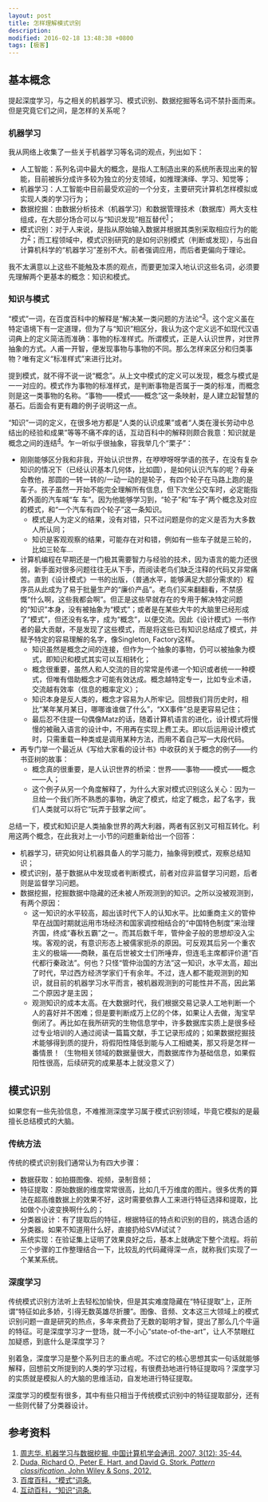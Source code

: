 ```yaml
---
layout: post
title: 怎样理解模式识别
description:
modified: 2016-02-18 13:48:38 +0800
tags: [极客]
---
```

## 基本概念

提起深度学习，与之相关的机器学习、模式识别、数据挖掘等名词不禁扑面而来。但是究竟它们之间，是怎样的关系呢？

### 机器学习

我从网络上收集了一些关于机器学习等名词的观点，列出如下：

- 人工智能：系列名词中最大的概念，是指人工制造出来的系统所表现出来的智能，目前被拆分成许多较为独立的分支领域，如推理演绎、学习、知觉等；
- 机器学习：人工智能中目前最受欢迎的一个分支，主要研究计算机怎样模拟或实现人类的学习行为；
- 数据挖掘：由数据分析技术（机器学习）和数据管理技术（数据库）两大支柱组成，在大部分场合可以与“知识发现”相互替代<sup>[1](#ref_1)</sup>；
- 模式识别：对于人来说，是指从原始输入数据并根据其类别采取相应行为的能力<sup>[2](#ref_2)</sup>；而工程领域中，模式识别研究的是如何识别模式（判断或发现），与出自计算机科学的“机器学习”差别不大。前者强调应用，而后者更偏向于理论。

我不太满意以上这些不能触及本质的观点，而要更加深入地认识这些名词，必须要先理解两个更基本的概念：知识和模式。

### 知识与模式

“模式”一词，在百度百科中的解释是“解决某一类问题的方法论”<sup>[3](#ref_3)</sup>。这个定义虽在特定语境下有一定道理，但为了与“知识”相区分，我认为这个定义远不如现代汉语词典上的定义简洁而准确：事物的标准样式。所谓模式，正是人认识世界，对世界抽象的方式。人甫一开智，便发现事物与事物的不同。那么怎样来区分和归类事物？唯有定义“标准样式”来进行比对。

提到模式，就不得不说一说“概念”。从上文中模式的定义可以发现，概念与模式是一一对应的。模式作为事物的标准样式，是判断事物是否属于一类的标准，而概念则是这一类事物的名称。“事物——模式——概念”这一条映射，是人建立起智慧的基石。后面会有更有趣的例子说明这一点。

“知识”一词的定义，在很多地方都是“人类的认识成果”或者“人类在漫长劳动中总结出的经验和成果”等等不痛不痒的话，互动百科中的解释则颇合我意：知识就是概念之间的连结<sup>[4](#ref_4)</sup>。乍一听似乎很抽象，容我举几个“栗子”：

- 刚刚能够区分我和非我，开始认识世界，在咿咿呀呀学语的孩子，在没有复杂知识的情况下（已经认识基本几何体，比如圆），是如何认识汽车的呢？母亲会教他，那圆的一转一转的/一动一动的是轮子，有四个轮子在马路上跑的是车子。孩子虽然一开始不能完全理解所有信息，但下次坐公交车时，必定能指着外面的汽车喊“车
车”。因为他能够学习到，“轮子”和“车子”两个概念及对应的模式，和“一个汽车有四个轮子”这一条知识。
  - 模式是人为定义的结果，没有对错，只不过问题是你的定义是否为大多数人所认同；
  - 知识是客观观察的结果，可能存在对和错，例如有一些车子就是三轮的，比如三轮车…
- 计算机编程在早期还是一门极其需要智力与经验的技术，因为语言的能力还很弱，新手面对很多问题往往无从下手，而阅读老鸟们缺乏注释的代码又非常痛苦。直到《设计模式》一书的出版，（普通水平，能够满足大部分需求的）程序员从此成为了易于批量生产的“廉价产品”。老鸟们买来翻翻看，不禁感慨“什么啊，这些我都会啊”。但正是这些早就存在的专用于解决特定问题的“知识”本身，没有被抽象为“模式”；或者是在某些大牛的大脑里已经形成了“模式”，但还没有名字，成为“概念”，以便交流。因此《设计模式》一书作者的最大贡献，不是发现了这些模式，而是将这些已有知识总结成了模式，并赋予特定的容易理解的名字，像Singleton, Factory这样。
  - 知识虽然是概念之间的连接，但作为一个抽象的事物，仍可以被抽象为模式，即知识和模式其实可以互相转化；
  - 概念很重要，虽然人和人交流的目的常常是传递一个知识或者统一一种模式，但唯有借助概念才可能有效达成。概念越特定专一，比如专业术语，交流越有效率（信息的概率定义）；
  - 知识本身是反人类的，概念才容易为人所牢记。回想我们背历史时，相比“某年某月某日，哪哪谁谁做了什么”，“XX事件”总是更容易记住；
  - 最后忍不住提一句偶像Matz的话，随着计算机语言的进化，设计模式将慢慢的被融入语言的设计中，不用再在实现上费工夫。即以后运用设计模式时，只需重载一种类或是调用某种方法，而用不着自己写一大段代码。
- 再专门举一个最近从《写给大家看的设计书》中收获的关于概念的例子——约书亚树的故事：
  - 概念真的很重要，是人认识世界的桥梁：世界——事物——模式——概念——人；</li>
  - 这个例子从另一个角度解释了，为什么大家对模式识别这么关心：因为一旦给一个我们所不熟悉的事物，确定了模式，给定了概念，起了名字，我们人类就可以将它“玩弄于鼓掌之间”。</li>

总结一下，模式和知识是人类抽象世界的两大利器，两者有区别又可相互转化。利用这两个概念，在此我对上一小节的问题重新给出一个回答：

- 机器学习，研究如何让机器具备人的学习能力，抽象得到模式，观察总结知识；
- 模式识别，基于数据从中发现或者判断模式，前者对应非监督学习问题，后者则是监督学习问题。
- 数据挖掘，挖掘数据中隐藏的还未被人所观测到的知识。之所以没被观测到，有两个原因：
  - 这一知识的水平较高，超出该时代下人的认知水平。比如重商主义的管仲早在战国时期就运用市场经济和国家调控相结合的“中国特色制度”来治理齐国，终成“春秋五霸”之一。而其后数千年，管仲金子般的思想却没入尘埃。客观的说，有意识形态上被儒家扼杀的原因。可反观其后另一个重农主义的极端——商鞅，虽在后世被文士们所唾弃，但连毛主席都评价道“百代都行秦政法”。何也？只怪“管仲治国的方法”这一知识，水平太高，超出了时代，早过西方经济学家们千有余年。不过，连人都不能观测到的知识，就目前的机器学习水平而言，被机器观测到的可能性并不高，因此第二个原因才是主因；
  - 观测知识的成本太高。在大数据时代，我们根据交易记录人工地判断一个人的喜好并不困难；但是要判断成万上亿的个体，如果让人去做，淘宝早倒闭了。再比如在我所研究的生物信息学中，许多数据库实质上是很多经过专业培训的人通过阅读一篇篇文献，手工记录形成的；如果数据挖掘技术能够得到质的提升，将假阳性降低到能与人工相媲美，那又将是怎样一番情景！（生物相关领域的数据量很大，而数据库作为基础信息，如果假阳性很高，后续研究的成果基本上就没意义了）

## 模式识别

如果您有一些先验信息，不难推测深度学习属于模式识别领域，毕竟它模拟的是最擅长总结模式的大脑。

### 传统方法

传统的模式识别我们通常认为有四大步骤：

- 数据获取：如拍摄图像、视频，录制音频；
- 特征提取：原始数据的维度常常很高，比如几千万维度的图片。很多优秀的算法在超高维数据上的效果不好，这时需要依靠人工来进行特征选择和提取，比如做个小波变换啊什么的；
- 分类器设计：有了提取后的特征，根据特征的特点和识别的目的，挑选合适的分类器。如果不知道用什么好，直接扔给SVM试试？
- 系统实现：在验证集上证明了效果良好之后，基本上就确定下整个流程。将前三个步骤的工作整理结合一下，比较乱的代码藏得深一点，就称我们实现了一个某某系统。

### 深度学习

传统模式识别方法听上去轻松加愉快，但是其实难度隐藏在“特征提取”上，正所谓“特征如此多娇，引得无数英雄尽折腰”。图像、音频、文本这三大领域上的模式识别问题一直是研究的热点，多年来费劲了无数的聪明才智，提出了那么几个牛逼的特征。可是深度学习才一登场，就一不小心“state-of-the-art”，让人不禁眼红加疑惑，到底什么是深度学习？

别着急，深度学习是整个系列日志的重点呢。不过它的核心思想其实一句话就能够解释，回想前文所提到的人类的学习过程，有很费劲地进行特征提取吗？深度学习的实质就是模拟人的大脑的思维活动，自发地进行特征提取。

深度学习的模型有很多，其中有些只相当于传统模式识别中的特征提取部分，还有一些则代替了分类器设计。

## 参考资料

1. <a name="ref_1"></a><a href="http://cs.nju.edu.cn/zhouzh/zhouzh.files/publication/cccf07.pdf" target="_blank">周志华. 机器学习与数据挖掘. 中国计算机学会通讯, 2007, 3(12): 35-44.</a>
2. <a name="ref_2"></a><a href="http://book.douban.com/subject/1138189/">Duda, Richard O., Peter E. Hart, and David G. Stork.&nbsp;<i>Pattern classification</i>. John Wiley &amp; Sons, 2012.</a>
3. <a name="ref_3"></a><a href="http://baike.baidu.com/view/37878.htm" target="_blank">百度百科，“模式”词条.</a>
4. <a name="ref_4"></a><a href="http://www.baike.com/wiki/%E7%9F%A5%E8%AF%86">互动百科，“知识”词条.</a>
